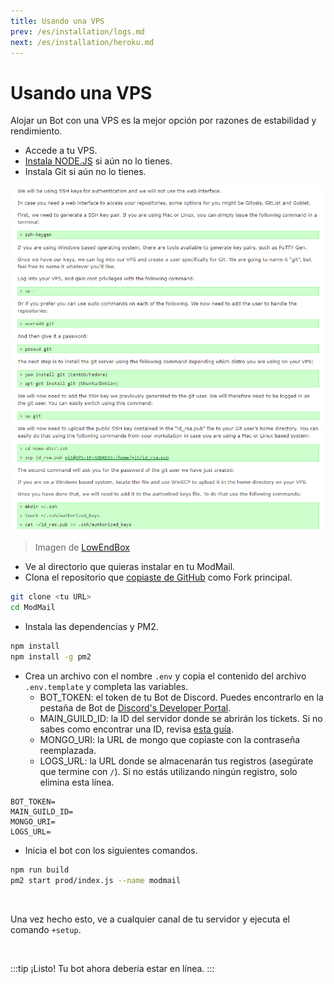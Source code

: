 ```yaml
---
title: Usando una VPS
prev: /es/installation/logs.md
next: /es/installation/heroku.md
---
```


# Usando una VPS

Alojar un Bot con una VPS es la mejor opción por razones de estabilidad y rendimiento.

- Accede a tu VPS.
- [Instala NODE.JS](https://www.hostinger.com/tutorials/how-to-install-node-ubuntu) si aún no lo tienes.
- Instala Git si aún no lo tienes.

![](/images/VPS_Git.png)
> Imagen de [LowEndBox](https://lowendbox.com/blog/setting-up-git-for-free-on-a-vps/)

- Ve al directorio que quieras instalar en tu ModMail.
- Clona el repositorio que [copiaste de GitHub](/installation/github.md) como Fork principal.
```bash
git clone <tu URL>
cd ModMail
```
- Instala las dependencias y PM2.
```bash
npm install
npm install -g pm2
```
- Crea un archivo con el nombre `.env` y copia el contenido del archivo `.env.template` y completa las variables.
    - BOT_TOKEN: el token de tu Bot de Discord. Puedes encontrarlo en la pestaña de Bot de [Discord's Developer Portal](https://discord.com/developers/applications).
    - MAIN_GUILD_ID: la ID del servidor donde se abrirán los tickets. Si no sabes como encontrar una ID, revisa [esta guía](https://support.discord.com/hc/en-us/articles/206346498-Where-can-I-find-my-User-Server-Message-ID-).
    - MONGO_URI: la URL de mongo que copiaste con la contraseña reemplazada.
    - LOGS_URL: la URL donde se almacenarán tus registros (asegúrate que termine con `/`). Si no estás utilizando ningún registro, solo elimina esta línea.

```env
BOT_TOKEN=
MAIN_GUILD_ID=
MONGO_URI=
LOGS_URL=
```
- Inicia el bot con los siguientes comandos.
```bash
npm run build
pm2 start prod/index.js --name modmail
```

<br/>

Una vez hecho esto, ve a cualquier canal de tu servidor y ejecuta el comando ``+setup``.

<br/>

:::tip ¡Listo!
Tu bot ahora debería estar en línea.
:::